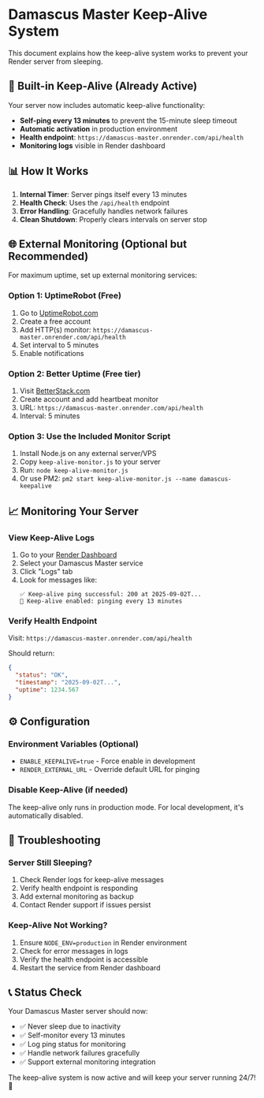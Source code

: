 # Damascus Master Keep-Alive System

This document explains how the keep-alive system works to prevent your Render server from sleeping.

## 🚀 Built-in Keep-Alive (Already Active)

Your server now includes automatic keep-alive functionality:

- **Self-ping every 13 minutes** to prevent the 15-minute sleep timeout
- **Automatic activation** in production environment
- **Health endpoint**: `https://damascus-master.onrender.com/api/health`
- **Monitoring logs** visible in Render dashboard

## 📊 How It Works

1. **Internal Timer**: Server pings itself every 13 minutes
2. **Health Check**: Uses the `/api/health` endpoint 
3. **Error Handling**: Gracefully handles network failures
4. **Clean Shutdown**: Properly clears intervals on server stop

## 🌐 External Monitoring (Optional but Recommended)

For maximum uptime, set up external monitoring services:

### Option 1: UptimeRobot (Free)
1. Go to [UptimeRobot.com](https://uptimerobot.com)
2. Create a free account
3. Add HTTP(s) monitor: `https://damascus-master.onrender.com/api/health`
4. Set interval to 5 minutes
5. Enable notifications

### Option 2: Better Uptime (Free tier)
1. Visit [BetterStack.com](https://betterstack.com/better-uptime)
2. Create account and add heartbeat monitor
3. URL: `https://damascus-master.onrender.com/api/health`
4. Interval: 5 minutes

### Option 3: Use the Included Monitor Script
1. Install Node.js on any external server/VPS
2. Copy `keep-alive-monitor.js` to your server
3. Run: `node keep-alive-monitor.js`
4. Or use PM2: `pm2 start keep-alive-monitor.js --name damascus-keepalive`

## 📈 Monitoring Your Server

### View Keep-Alive Logs
1. Go to your [Render Dashboard](https://dashboard.render.com)
2. Select your Damascus Master service
3. Click "Logs" tab
4. Look for messages like:
   ```
   ✅ Keep-alive ping successful: 200 at 2025-09-02T...
   🚀 Keep-alive enabled: pinging every 13 minutes
   ```

### Verify Health Endpoint
Visit: `https://damascus-master.onrender.com/api/health`

Should return:
```json
{
  "status": "OK",
  "timestamp": "2025-09-02T...",
  "uptime": 1234.567
}
```

## ⚙️ Configuration

### Environment Variables (Optional)
- `ENABLE_KEEPALIVE=true` - Force enable in development
- `RENDER_EXTERNAL_URL` - Override default URL for pinging

### Disable Keep-Alive (if needed)
The keep-alive only runs in production mode. For local development, it's automatically disabled.

## 🔧 Troubleshooting

### Server Still Sleeping?
1. Check Render logs for keep-alive messages
2. Verify health endpoint is responding
3. Add external monitoring as backup
4. Contact Render support if issues persist

### Keep-Alive Not Working?
1. Ensure `NODE_ENV=production` in Render environment
2. Check for error messages in logs
3. Verify the health endpoint is accessible
4. Restart the service from Render dashboard

## 📞 Status Check

Your Damascus Master server should now:
- ✅ Never sleep due to inactivity
- ✅ Self-monitor every 13 minutes  
- ✅ Log ping status for monitoring
- ✅ Handle network failures gracefully
- ✅ Support external monitoring integration

The keep-alive system is now active and will keep your server running 24/7! 🎉

